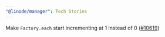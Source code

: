 ```yaml
---
"@linode/manager": Tech Stories
---
```


Make `Factory.each` start incrementing at 1 instead of 0 ([#10619](https://github.com/linode/manager/pull/10619))
